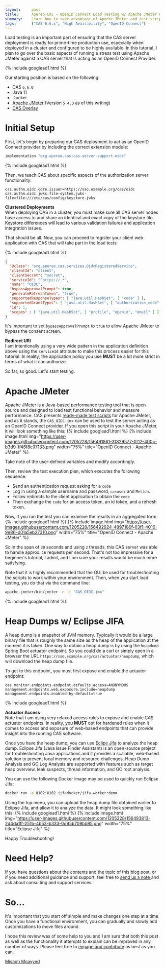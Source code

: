 ```yaml
---
layout:     post
title:      Apereo CAS - OpenID Connect Load Testing w/ Apache JMeter & Eclipse Jifa
summary:    Learn how to take advantage of Apache JMeter and test scripts provided by Apereo CAS to run stress tests against your deployment, get a heap dump and analyze results in Eclipse Jifa.
tags:       ["CAS 6.6.x", "High Availability", "OpenID Connect"]
---
```


Load testing is an important part of ensuring that the CAS server deployment is ready for prime-time production use, especially when deployed in a cluster and configured to be highly available. In this tutorial, I plan to go over the basic aspects of running a stress test using Apache JMeter against a CAS server that is acting as an OpenID Connect Provider.

{% include googlead1.html  %}

Our starting position is based on the following:

- CAS `6.6.0`
- Java 11
- Docker
- [Apache JMeter](https://jmeter.apache.org/) (Version `5.4.3` as of this writing)
- [CAS Overlay](https://github.com/apereo/cas-overlay-template)

# Initial Setup

First, let's begin by preparing our CAS deployment to act as an OpenID Connect provider by including the correct extension module:

```groovy
implementation "org.apereo.cas:cas-server-support-oidc"
```
{% include googlead1.html  %}

Then, we teach CAS about specific aspects of the authorization server functionality:

```properties
cas.authn.oidc.core.issuer=https://sso.example.org/cas/oidc
cas.authn.oidc.jwks.file-system.jwks-file=file:///etc/cas/config/keystore.jwks
```

<div class="alert alert-info">
  <strong>Clustered Deployments</strong><br/>When deploying CAS in a cluster, you must make sure all CAS server nodes have access to and share an identical and exact copy of the keystore file. Keystore differences will lead to various validation failures and application integration issues.
</div>

That should be all. Now, you can proceed to register your client web application with CAS that will take part in the load tests:

{% include googlead1.html  %}
```json
{
  "@class": "org.apereo.cas.services.OidcRegisteredService",
  "clientId": "client",
  "clientSecret": "secret",
  "serviceId": "^https://.*",
  "name": "OIDC",
  "bypassApprovalPrompt": true,
  "generateRefreshToken": "true",
  "supportedResponseTypes": [ "java.util.HashSet", [ "code" ] ],
  "supportedGrantTypes": [ "java.util.HashSet", [ "authorization_code" ] ],
  "id": 1,
  "scopes" : [ "java.util.HashSet", [ "profile", "openid", "email" ] ]
}
```

It's important to set `bypassApprovalPrompt` to `true` to allow Apache JMeter to bypass the consent screen.

<div class="alert alert-info">
  <strong>Redirect URI</strong><br/>I am intentionally using a very wide pattern in the application definition above using the <code>serviceId</code> attribute to make this process easier for this tutorial. In reality, the application policy you use <strong>MUST</strong> be a lot more strict in terms of what it can authorize.</div>

So far, so good. Let's start testing.

# Apache JMeter

Apache JMeter is a Java-based performance testing tool that is open source and designed to load test functional behavior and measure performance. CAS presents [ready-made test scripts](https://github.com/apereo/cas/raw/master/etc/loadtests/) for Apache JMeter, and as it stands, the `CAS_OIDC.jmx` can be used to test the server acting as an OpenID Connect provider. If you open this script in your Apache JMeter, it will look something like this:
{% include googlead1.html  %}
{% include image.html img="https://user-images.githubusercontent.com/1205228/156491861-31829577-0f12-400c-b3d9-ff46f8c07133.png" width="75%" title="OpenID Connect - Apache JMeter" %}

Take note of the user-defined variables and modify accordingly.

Then, review the test execution plan, which executes the following sequence:

- Send an authentication request asking for a `code`
- Log in using a sample username and password, `casuser` and `Mellon`.
- Follow redirects to the client application to obtain the `code`
- Then exchange the `code` for an access token, an id token, and a refresh token.

Now, if you run the test you can examine the results in an aggregated form:
{% include googlead1.html  %}
{% include image.html img="https://user-images.githubusercontent.com/1205228/156492924-4897186f-03f1-4016-9e86-d01a5eb27310.png" 
width="75%" title="OpenID Connect - Apache JMeter" %}

So in the span of `30` seconds and using `2` threads, this CAS server was able to handle approx. `16` requests per second. That's not too impressive for a beginner's tutorial, I admit, and I am sure your results would be much more satisfying.

Note that it is highly recommended that the GUI be used for troubleshooting the scripts to work within your environment. Then, when you start load testing, you do that via the command line:

```bash
apache-jmeter/bin/jmeter -n -t "CAS_OIDC.jmx"
```
{% include googlead1.html  %}
# Heap Dumps w/ Eclipse JIFA

A heap dump is a snapshot of JVM memory. Typically it would be a large binary file that is roughly the same size as the heap of the application at the moment it is taken. One way to obtain a heap dump is by using the `heapdump` Spring Boot actuator endpoint. So you could do a curl or simply open in a browser the URL `https://sso.example.org/cas/actuator/heapdump`, which will download the heap dump file.

To get to this endpoint, you must first expose and enable the actuator endpoint:

```properties
cas.monitor.endpoints.endpoint.defaults.access=ANONYMOUS
management.endpoints.web.exposure.include=heapdump
management.endpoints.enabled-by-default=true
```
{% include googlead1.html  %}
<div class="alert alert-info">
  <strong>Actuator Access</strong><br/>Note that I am using very relaxed access rules to expose and enable CAS actuator endpoints. In reality, you <strong>MUST</strong> opt for hardened rules when it comes to access and exposure of web-based endpoints that can provide insight into the running CAS software.</div>

Once you have the heap dump, you can use [Eclipe Jifa](https://projects.eclipse.org/projects/technology.jifa) to analyze the heap dump. Eclipse Jifa (Java Issue Finder Assistant) is an open-source project for troubleshooting Java applications and it provides a scalable, web-based solution to prevent local memory and resource challenges. Heap Dump Analysis and GC Log Analysis are supported with features such as target heap overview, leak suspects, thread information, and GC root analysis.

You can use the following Docker image may be used to quickly run Eclipse Jifa:

```bash
docker run -p 8102:8102 jifadocker/jifa-worker:demo
```

Using the top menu, you can upload the heap dump file obtained earlier to Eclipse Jifa, and allow it to analyze the data. It might look something like this:
{% include googlead1.html  %}
{% include image.html img="https://user-images.githubusercontent.com/1205228/156493813-2d4da1ff-251b-4b53-b333-0d95b709bb95.png" 
width="75%" title="Eclipse Jifa" %}

Happy Troubleshooting!

# Need Help?

If you have questions about the contents and the topic of this blog post, or if you need additional guidance and support, feel free to [send us a note ](/#contact-section-header) and ask about consulting and support services.

# So...

It's important that you start off simple and make changes one step at a time. Once you have a functional environment, you can gradually and slowly add customizations to move files around.

I hope this review was of some help to you and I am sure that both this post as well as the functionality it attempts to explain can be improved in any number of ways. Please feel free to [engage and contribute](https://apereo.github.io/cas/developer/Contributor-Guidelines.html) as best as you can.

[Misagh Moayyed](https://fawnoos.com)
